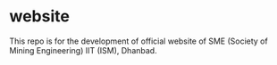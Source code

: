 # website
This repo is for the development of official website of SME (Society of Mining Engineering) IIT (ISM), Dhanbad.
